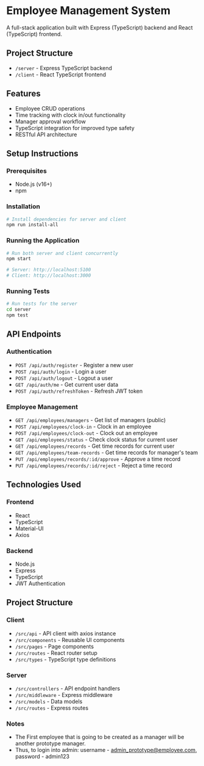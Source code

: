 # Employee Management System

A full-stack application built with Express (TypeScript) backend and React (TypeScript) frontend.

## Project Structure

- `/server` - Express TypeScript backend
- `/client` - React TypeScript frontend

## Features

- Employee CRUD operations
- Time tracking with clock in/out functionality
- Manager approval workflow
- TypeScript integration for improved type safety
- RESTful API architecture

## Setup Instructions

### Prerequisites

- Node.js (v16+)
- npm

### Installation

```bash
# Install dependencies for server and client
npm run install-all
```

### Running the Application

```bash
# Run both server and client concurrently
npm start

# Server: http://localhost:5100
# Client: http://localhost:3000
```

### Running Tests

```bash
# Run tests for the server
cd server
npm test
```

## API Endpoints

### Authentication

- `POST /api/auth/register` - Register a new user
- `POST /api/auth/login` - Login a user
- `POST /api/auth/logout` - Logout a user
- `GET /api/auth/me` - Get current user data
- `POST /api/auth/refreshToken` - Refresh JWT token

### Employee Management

- `GET /api/employees/managers` - Get list of managers (public)
- `POST /api/employees/clock-in` - Clock in an employee
- `POST /api/employees/clock-out` - Clock out an employee
- `GET /api/employees/status` - Check clock status for current user
- `GET /api/employees/records` - Get time records for current user
- `GET /api/employees/team-records` - Get time records for manager's team
- `PUT /api/employees/records/:id/approve` - Approve a time record
- `PUT /api/employees/records/:id/reject` - Reject a time record

## Technologies Used

### Frontend
- React
- TypeScript
- Material-UI
- Axios

### Backend
- Node.js
- Express
- TypeScript
- JWT Authentication

## Project Structure

### Client
- `/src/api` - API client with axios instance
- `/src/components` - Reusable UI components
- `/src/pages` - Page components 
- `/src/routes` - React router setup
- `/src/types` - TypeScript type definitions

### Server
- `/src/controllers` - API endpoint handlers
- `/src/middleware` - Express middleware
- `/src/models` - Data models
- `/src/routes` - Express routes

### Notes

- The First employee that is going to be created as a manager will be another prototype manager.
- Thus, to login into admin: username - admin_prototype@employee.com, password - admin123